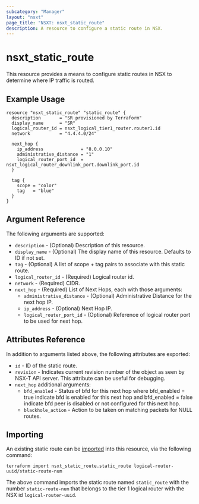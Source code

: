 ```yaml
---
subcategory: "Manager"
layout: "nsxt"
page_title: "NSXT: nsxt_static_route"
description: A resource to configure a static route in NSX.
---
```


# nsxt_static_route

This resource provides a means to configure static routes in NSX to determine where IP traffic is routed.

## Example Usage

```hcl
resource "nsxt_static_route" "static_route" {
  description       = "SR provisioned by Terraform"
  display_name      = "SR"
  logical_router_id = nsxt_logical_tier1_router.router1.id
  network           = "4.4.4.0/24"

  next_hop {
    ip_address              = "8.0.0.10"
    administrative_distance = "1"
    logical_router_port_id  = nsxt_logical_router_downlink_port.downlink_port.id
  }

  tag {
    scope = "color"
    tag   = "blue"
  }
}
```

## Argument Reference

The following arguments are supported:

* `description` - (Optional) Description of this resource.
* `display_name` - (Optional) The display name of this resource. Defaults to ID if not set.
* `tag` - (Optional) A list of scope + tag pairs to associate with this static route.
* `logical_router_id` - (Required) Logical router id.
* `network` - (Required) CIDR.
* `next_hop` - (Required) List of Next Hops, each with those arguments:
    * `administrative_distance` - (Optional) Administrative Distance for the next hop IP.
    * `ip_address` - (Optional) Next Hop IP.
    * `logical_router_port_id` - (Optional) Reference of logical router port to be used for next hop.


## Attributes Reference

In addition to arguments listed above, the following attributes are exported:

* `id` - ID of the static route.
* `revision` - Indicates current revision number of the object as seen by NSX-T API server. This attribute can be useful for debugging.
* `next_hop` additional arguments:
    * `bfd_enabled` - Status of bfd for this next hop where bfd_enabled = true indicate bfd is enabled for this next hop and bfd_enabled = false indicate bfd peer is disabled or not configured for this next hop.
    * `blackhole_action` - Action to be taken on matching packets for NULL routes.

## Importing

An existing static route can be [imported][docs-import] into this resource, via the following command:

[docs-import]: /docs/import/index.html

```
terraform import nsxt_static_route.static_route logical-router-uuid/static-route-num
```

The above command imports the static route named `static_route` with the number `static-route-num` that belongs to the tier 1 logical router with the NSX id `logical-router-uuid`.
